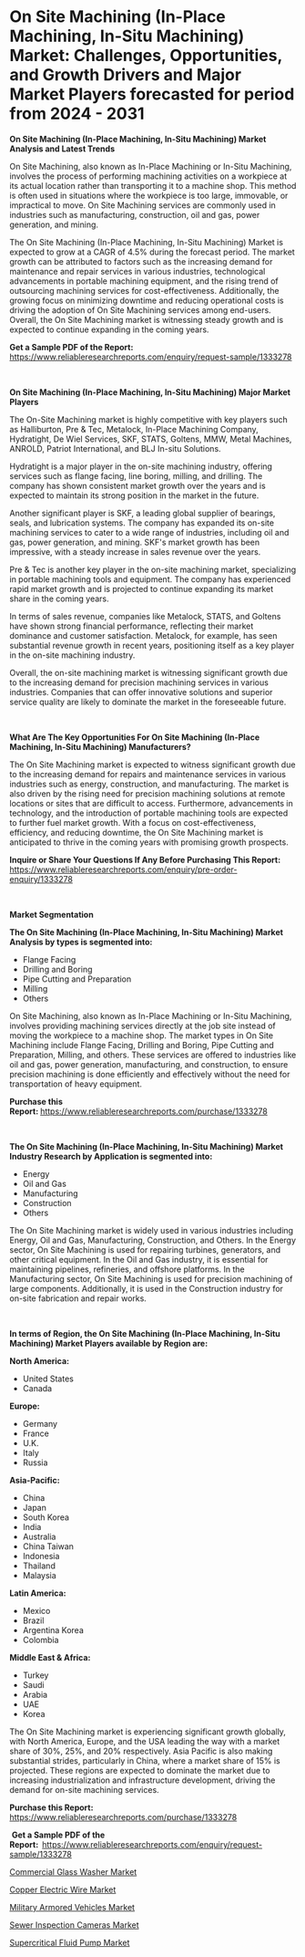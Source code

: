 <p><h1>On Site Machining (In-Place Machining, In-Situ Machining) Market: Challenges, Opportunities, and Growth Drivers and Major Market Players forecasted for period from 2024 - 2031</h1></p><p><strong>On Site Machining (In-Place Machining, In-Situ Machining) Market Analysis and Latest Trends</strong></p>
<p><p>On Site Machining, also known as In-Place Machining or In-Situ Machining, involves the process of performing machining activities on a workpiece at its actual location rather than transporting it to a machine shop. This method is often used in situations where the workpiece is too large, immovable, or impractical to move. On Site Machining services are commonly used in industries such as manufacturing, construction, oil and gas, power generation, and mining.</p><p>The On Site Machining (In-Place Machining, In-Situ Machining) Market is expected to grow at a CAGR of 4.5% during the forecast period. The market growth can be attributed to factors such as the increasing demand for maintenance and repair services in various industries, technological advancements in portable machining equipment, and the rising trend of outsourcing machining services for cost-effectiveness. Additionally, the growing focus on minimizing downtime and reducing operational costs is driving the adoption of On Site Machining services among end-users. Overall, the On Site Machining market is witnessing steady growth and is expected to continue expanding in the coming years.</p></p>
<p><strong>Get a Sample PDF of the Report:&nbsp;</strong> <a href="https://www.reliableresearchreports.com/enquiry/request-sample/1333278">https://www.reliableresearchreports.com/enquiry/request-sample/1333278</a></p>
<p>&nbsp;</p>
<p><strong>On Site Machining (In-Place Machining, In-Situ Machining) Major Market Players</strong></p>
<p><p>The On-Site Machining market is highly competitive with key players such as Halliburton, Pre & Tec, Metalock, In-Place Machining Company, Hydratight, De Wiel Services, SKF, STATS, Goltens, MMW, Metal Machines, ANROLD, Patriot International, and BLJ In-situ Solutions.</p><p>Hydratight is a major player in the on-site machining industry, offering services such as flange facing, line boring, milling, and drilling. The company has shown consistent market growth over the years and is expected to maintain its strong position in the market in the future. </p><p>Another significant player is SKF, a leading global supplier of bearings, seals, and lubrication systems. The company has expanded its on-site machining services to cater to a wide range of industries, including oil and gas, power generation, and mining. SKF's market growth has been impressive, with a steady increase in sales revenue over the years.</p><p>Pre & Tec is another key player in the on-site machining market, specializing in portable machining tools and equipment. The company has experienced rapid market growth and is projected to continue expanding its market share in the coming years.</p><p>In terms of sales revenue, companies like Metalock, STATS, and Goltens have shown strong financial performance, reflecting their market dominance and customer satisfaction. Metalock, for example, has seen substantial revenue growth in recent years, positioning itself as a key player in the on-site machining industry.</p><p>Overall, the on-site machining market is witnessing significant growth due to the increasing demand for precision machining services in various industries. Companies that can offer innovative solutions and superior service quality are likely to dominate the market in the foreseeable future.</p></p>
<p>&nbsp;</p>
<p><strong>What Are The Key Opportunities For On Site Machining (In-Place Machining, In-Situ Machining) Manufacturers?</strong></p>
<p><p>The On Site Machining market is expected to witness significant growth due to the increasing demand for repairs and maintenance services in various industries such as energy, construction, and manufacturing. The market is also driven by the rising need for precision machining solutions at remote locations or sites that are difficult to access. Furthermore, advancements in technology, and the introduction of portable machining tools are expected to further fuel market growth. With a focus on cost-effectiveness, efficiency, and reducing downtime, the On Site Machining market is anticipated to thrive in the coming years with promising growth prospects.</p></p>
<p><strong>Inquire or Share Your Questions If Any Before Purchasing This Report:</strong> <a href="https://www.reliableresearchreports.com/enquiry/pre-order-enquiry/1333278">https://www.reliableresearchreports.com/enquiry/pre-order-enquiry/1333278</a></p>
<p>&nbsp;</p>
<p><strong>Market Segmentation</strong></p>
<p><strong>The On Site Machining (In-Place Machining, In-Situ Machining) Market Analysis by types is segmented into:</strong></p>
<p><ul><li>Flange Facing</li><li>Drilling and Boring</li><li>Pipe Cutting and Preparation</li><li>Milling</li><li>Others</li></ul></p>
<p><p>On Site Machining, also known as In-Place Machining or In-Situ Machining, involves providing machining services directly at the job site instead of moving the workpiece to a machine shop. The market types in On Site Machining include Flange Facing, Drilling and Boring, Pipe Cutting and Preparation, Milling, and others. These services are offered to industries like oil and gas, power generation, manufacturing, and construction, to ensure precision machining is done efficiently and effectively without the need for transportation of heavy equipment.</p></p>
<p><strong>Purchase this Report:&nbsp;</strong><a href="https://www.reliableresearchreports.com/purchase/1333278">https://www.reliableresearchreports.com/purchase/1333278</a></p>
<p>&nbsp;</p>
<p><strong>The On Site Machining (In-Place Machining, In-Situ Machining) Market Industry Research by Application is segmented into:</strong></p>
<p><ul><li>Energy</li><li>Oil and Gas</li><li>Manufacturing</li><li>Construction</li><li>Others</li></ul></p>
<p><p>The On Site Machining market is widely used in various industries including Energy, Oil and Gas, Manufacturing, Construction, and Others. In the Energy sector, On Site Machining is used for repairing turbines, generators, and other critical equipment. In the Oil and Gas industry, it is essential for maintaining pipelines, refineries, and offshore platforms. In the Manufacturing sector, On Site Machining is used for precision machining of large components. Additionally, it is used in the Construction industry for on-site fabrication and repair works.</p></p>
<p>&nbsp;</p>
<p><strong>In terms of Region, the On Site Machining (In-Place Machining, In-Situ Machining) Market Players available by Region are:</strong></p>
<p>
    <p> <strong> North America: </strong>
        <ul>
            <li>United States</li>
            <li>Canada</li>
        </ul>
        </p> 
    <p> <strong> Europe: </strong>
        <ul>
            <li>Germany</li>
            <li>France</li>
            <li>U.K.</li>
            <li>Italy</li>
            <li>Russia</li>
        </ul>
        </p> 
    <p> <strong> Asia-Pacific: </strong>
        <ul>
            <li>China</li>
            <li>Japan</li>
            <li>South Korea</li>
            <li>India</li>
            <li>Australia</li>
            <li>China Taiwan</li>
            <li>Indonesia</li>
            <li>Thailand</li>
            <li>Malaysia</li>
        </ul>
        </p> 
    <p> <strong> Latin America: </strong>
        <ul>
            <li>Mexico</li>
            <li>Brazil</li>
            <li>Argentina Korea</li>
            <li>Colombia</li>
        </ul>
        </p> 
    <p> <strong> Middle East & Africa: </strong>
        <ul>
            <li>Turkey</li>
            <li>Saudi</li>
            <li>Arabia</li>
            <li>UAE</li>
            <li>Korea</li>
        </ul>
    </p>
    </p>
<p><p>The On Site Machining market is experiencing significant growth globally, with North America, Europe, and the USA leading the way with a market share of 30%, 25%, and 20% respectively. Asia Pacific is also making substantial strides, particularly in China, where a market share of 15% is projected. These regions are expected to dominate the market due to increasing industrialization and infrastructure development, driving the demand for on-site machining services.</p></p>
<p><strong>Purchase this Report: </strong><a href="https://www.reliableresearchreports.com/purchase/1333278">https://www.reliableresearchreports.com/purchase/1333278</a></p>
<p>&nbsp;<strong>Get a Sample PDF of the Report:&nbsp;&nbsp;</strong><a href="https://www.reliableresearchreports.com/enquiry/request-sample/1333278">https://www.reliableresearchreports.com/enquiry/request-sample/1333278</a></p>
<p><strong></strong></p>
<p><p><a href="https://medium.com/p/f5b3dd8b3143/edit">Commercial Glass Washer Market</a></p><p><a href="https://medium.com/p/056e3e4cbc26/edit">Copper Electric Wire Market</a></p><p><a href="https://medium.com/p/7d2e282ddd87/edit">Military Armored Vehicles Market</a></p><p><a href="https://medium.com/p/44dcffebb204/edit">Sewer Inspection Cameras Market</a></p><p><a href="https://medium.com/p/eb39ba83e4c5/edit">Supercritical Fluid Pump Market</a></p></p>